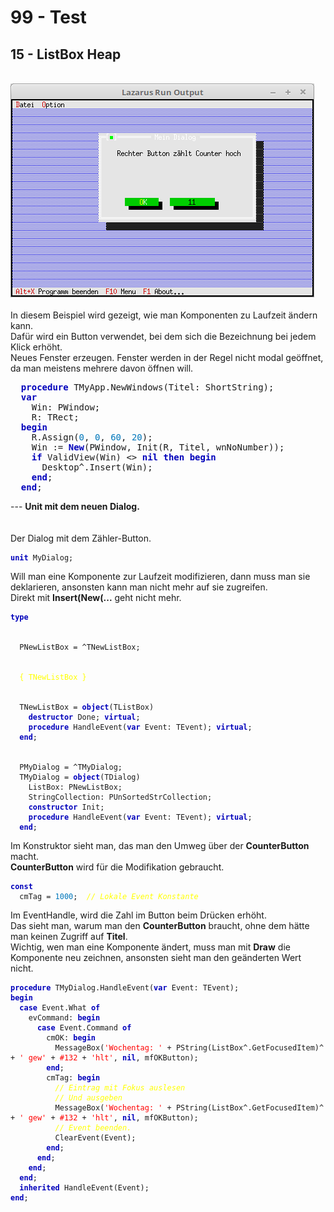 # 99 - Test
## 15 - ListBox Heap
<br>
<img src="image.png" alt="Selfhtml"><br><br>
In diesem Beispiel wird gezeigt, wie man Komponenten zu Laufzeit ändern kann.<br>
Dafür wird ein Button verwendet, bei dem sich die Bezeichnung bei jedem Klick erhöht.<br>
Neues Fenster erzeugen. Fenster werden in der Regel nicht modal geöffnet, da man meistens mehrere davon öffnen will.<br>
<pre><code=pascal>  <b><font color="0000BB">procedure</font></b> TMyApp.NewWindows(Titel: ShortString);
  <b><font color="0000BB">var</font></b>
    Win: PWindow;
    R: TRect;
  <b><font color="0000BB">begin</font></b>
    R.Assign(<font color="#0077BB">0</font>, <font color="#0077BB">0</font>, <font color="#0077BB">60</font>, <font color="#0077BB">20</font>);
    Win := <b><font color="0000BB">New</font></b>(PWindow, Init(R, Titel, wnNoNumber));
    <b><font color="0000BB">if</font></b> ValidView(Win) <> <b><font color="0000BB">nil</font></b> <b><font color="0000BB">then</font></b> <b><font color="0000BB">begin</font></b>
      Desktop^.Insert(Win);
    <b><font color="0000BB">end</font></b>;
  <b><font color="0000BB">end</font></b>;</code></pre>
---
<b>Unit mit dem neuen Dialog.</b><br>
<br><br>
Der Dialog mit dem Zähler-Button.<br>
<pre><code><b><font color="0000BB">unit</font></b> MyDialog;
</code></pre>
Will man eine Komponente zur Laufzeit modifizieren, dann muss man sie deklarieren, ansonsten kann man nicht mehr auf sie zugreifen.<br>
Direkt mit <b>Insert(New(...</b> geht nicht mehr.<br>
<pre><code><b><font color="0000BB">type</font></b>
<br>
  PNewListBox = ^TNewListBox;
<br>
  <font color="#FFFF00">{ TNewListBox }</font>
<br>
  TNewListBox = <b><font color="0000BB">object</font></b>(TListBox)
    <b><font color="0000BB">destructor</font></b> Done; <b><font color="0000BB">virtual</font></b>;
    <b><font color="0000BB">procedure</font></b> HandleEvent(<b><font color="0000BB">var</font></b> Event: TEvent); <b><font color="0000BB">virtual</font></b>;
  <b><font color="0000BB">end</font></b>;
<br>
  PMyDialog = ^TMyDialog;
  TMyDialog = <b><font color="0000BB">object</font></b>(TDialog)
    ListBox: PNewListBox;
    StringCollection: PUnSortedStrCollection;
    <b><font color="0000BB">constructor</font></b> Init;
    <b><font color="0000BB">procedure</font></b> HandleEvent(<b><font color="0000BB">var</font></b> Event: TEvent); <b><font color="0000BB">virtual</font></b>;
  <b><font color="0000BB">end</font></b>;
</code></pre>
Im Konstruktor sieht man, das man den Umweg über der <b>CounterButton</b> macht.<br>
<b>CounterButton</b> wird für die Modifikation gebraucht.<br>
<pre><code><b><font color="0000BB">const</font></b>
  cmTag = <font color="#0077BB">1000</font>;  <i><font color="#FFFF00">// Lokale Event Konstante</font></i>
</code></pre>
Im EventHandle, wird die Zahl im Button beim Drücken erhöht.<br>
Das sieht man, warum man den <b>CounterButton</b> braucht, ohne dem hätte man keinen Zugriff auf <b>Titel</b>.<br>
Wichtig, wen man eine Komponente ändert, muss man mit <b>Draw</b> die Komponente neu zeichnen, ansonsten sieht man den geänderten Wert nicht.<br>
<pre><code><b><font color="0000BB">procedure</font></b> TMyDialog.HandleEvent(<b><font color="0000BB">var</font></b> Event: TEvent);
<b><font color="0000BB">begin</font></b>
  <b><font color="0000BB">case</font></b> Event.What <b><font color="0000BB">of</font></b>
    evCommand: <b><font color="0000BB">begin</font></b>
      <b><font color="0000BB">case</font></b> Event.Command <b><font color="0000BB">of</font></b>
        cmOK: <b><font color="0000BB">begin</font></b>
          MessageBox(<font color="#FF0000">'Wochentag: '</font> + PString(ListBox^.GetFocusedItem)^ + <font color="#FF0000">' gew'</font> + <font color="#FF0000">#132</font> + <font color="#FF0000">'hlt'</font>, <b><font color="0000BB">nil</font></b>, mfOKButton);
        <b><font color="0000BB">end</font></b>;
        cmTag: <b><font color="0000BB">begin</font></b>
          <i><font color="#FFFF00">// Eintrag mit Fokus auslesen</font></i>
          <i><font color="#FFFF00">// Und ausgeben</font></i>
          MessageBox(<font color="#FF0000">'Wochentag: '</font> + PString(ListBox^.GetFocusedItem)^ + <font color="#FF0000">' gew'</font> + <font color="#FF0000">#132</font> + <font color="#FF0000">'hlt'</font>, <b><font color="0000BB">nil</font></b>, mfOKButton);
          <i><font color="#FFFF00">// Event beenden.</font></i>
          ClearEvent(Event);
        <b><font color="0000BB">end</font></b>;
      <b><font color="0000BB">end</font></b>;
    <b><font color="0000BB">end</font></b>;
  <b><font color="0000BB">end</font></b>;
  <b><font color="0000BB">inherited</font></b> HandleEvent(Event);
<b><font color="0000BB">end</font></b>;
</code></pre>
<br>
